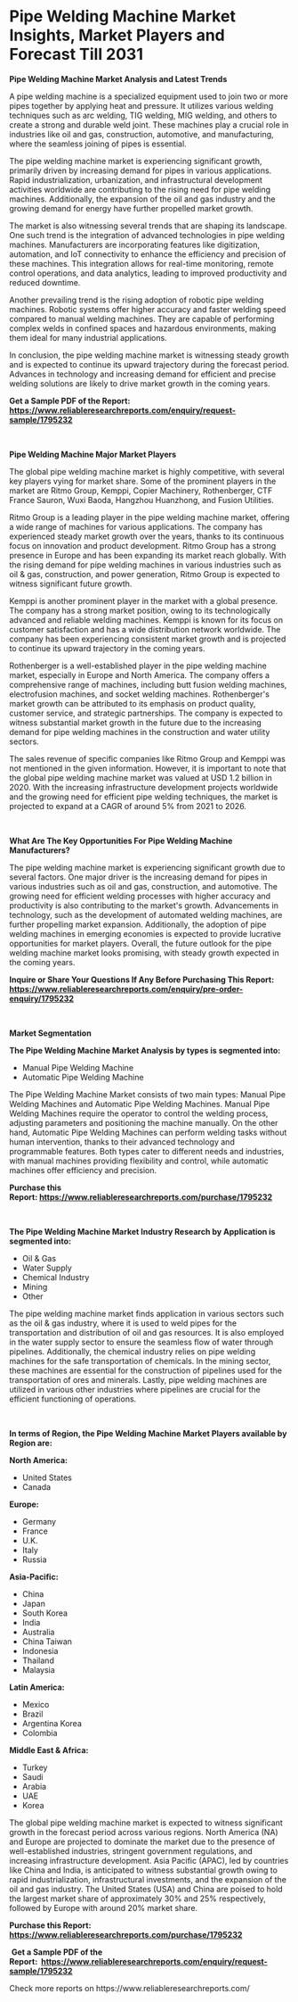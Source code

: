 <p><h1>Pipe Welding Machine Market Insights, Market Players and Forecast Till 2031</h1></p><p><strong>Pipe Welding Machine Market Analysis and Latest Trends</strong></p>
<p><p>A pipe welding machine is a specialized equipment used to join two or more pipes together by applying heat and pressure. It utilizes various welding techniques such as arc welding, TIG welding, MIG welding, and others to create a strong and durable weld joint. These machines play a crucial role in industries like oil and gas, construction, automotive, and manufacturing, where the seamless joining of pipes is essential.</p><p>The pipe welding machine market is experiencing significant growth, primarily driven by increasing demand for pipes in various applications. Rapid industrialization, urbanization, and infrastructural development activities worldwide are contributing to the rising need for pipe welding machines. Additionally, the expansion of the oil and gas industry and the growing demand for energy have further propelled market growth.</p><p>The market is also witnessing several trends that are shaping its landscape. One such trend is the integration of advanced technologies in pipe welding machines. Manufacturers are incorporating features like digitization, automation, and IoT connectivity to enhance the efficiency and precision of these machines. This integration allows for real-time monitoring, remote control operations, and data analytics, leading to improved productivity and reduced downtime.</p><p>Another prevailing trend is the rising adoption of robotic pipe welding machines. Robotic systems offer higher accuracy and faster welding speed compared to manual welding machines. They are capable of performing complex welds in confined spaces and hazardous environments, making them ideal for many industrial applications.</p><p>In conclusion, the pipe welding machine market is witnessing steady growth and is expected to continue its upward trajectory during the forecast period. Advances in technology and increasing demand for efficient and precise welding solutions are likely to drive market growth in the coming years.</p></p>
<p><strong>Get a Sample PDF of the Report:&nbsp; <a href="https://www.reliableresearchreports.com/enquiry/request-sample/1795232">https://www.reliableresearchreports.com/enquiry/request-sample/1795232</a></strong></p>
<p>&nbsp;</p>
<p><strong>Pipe Welding Machine Major Market Players</strong></p>
<p><p>The global pipe welding machine market is highly competitive, with several key players vying for market share. Some of the prominent players in the market are Ritmo Group, Kemppi, Copier Machinery, Rothenberger, CTF France Sauron, Wuxi Baoda, Hangzhou Huanzhong, and Fusion Utilities.</p><p>Ritmo Group is a leading player in the pipe welding machine market, offering a wide range of machines for various applications. The company has experienced steady market growth over the years, thanks to its continuous focus on innovation and product development. Ritmo Group has a strong presence in Europe and has been expanding its market reach globally. With the rising demand for pipe welding machines in various industries such as oil & gas, construction, and power generation, Ritmo Group is expected to witness significant future growth.</p><p>Kemppi is another prominent player in the market with a global presence. The company has a strong market position, owing to its technologically advanced and reliable welding machines. Kemppi is known for its focus on customer satisfaction and has a wide distribution network worldwide. The company has been experiencing consistent market growth and is projected to continue its upward trajectory in the coming years.</p><p>Rothenberger is a well-established player in the pipe welding machine market, especially in Europe and North America. The company offers a comprehensive range of machines, including butt fusion welding machines, electrofusion machines, and socket welding machines. Rothenberger's market growth can be attributed to its emphasis on product quality, customer service, and strategic partnerships. The company is expected to witness substantial market growth in the future due to the increasing demand for pipe welding machines in the construction and water utility sectors.</p><p>The sales revenue of specific companies like Ritmo Group and Kemppi was not mentioned in the given information. However, it is important to note that the global pipe welding machine market was valued at USD 1.2 billion in 2020. With the increasing infrastructure development projects worldwide and the growing need for efficient pipe welding techniques, the market is projected to expand at a CAGR of around 5% from 2021 to 2026.</p></p>
<p>&nbsp;</p>
<p><strong>What Are The Key Opportunities For Pipe Welding Machine Manufacturers?</strong></p>
<p><p>The pipe welding machine market is experiencing significant growth due to several factors. One major driver is the increasing demand for pipes in various industries such as oil and gas, construction, and automotive. The growing need for efficient welding processes with higher accuracy and productivity is also contributing to the market's growth. Advancements in technology, such as the development of automated welding machines, are further propelling market expansion. Additionally, the adoption of pipe welding machines in emerging economies is expected to provide lucrative opportunities for market players. Overall, the future outlook for the pipe welding machine market looks promising, with steady growth expected in the coming years.</p></p>
<p><strong>Inquire or Share Your Questions If Any Before Purchasing This Report: <a href="https://www.reliableresearchreports.com/enquiry/pre-order-enquiry/1795232">https://www.reliableresearchreports.com/enquiry/pre-order-enquiry/1795232</a></strong></p>
<p>&nbsp;</p>
<p><strong>Market Segmentation</strong></p>
<p><strong>The Pipe Welding Machine Market Analysis by types is segmented into:</strong></p>
<p><ul><li>Manual Pipe Welding Machine</li><li>Automatic Pipe Welding Machine</li></ul></p>
<p><p>The Pipe Welding Machine Market consists of two main types: Manual Pipe Welding Machines and Automatic Pipe Welding Machines. Manual Pipe Welding Machines require the operator to control the welding process, adjusting parameters and positioning the machine manually. On the other hand, Automatic Pipe Welding Machines can perform welding tasks without human intervention, thanks to their advanced technology and programmable features. Both types cater to different needs and industries, with manual machines providing flexibility and control, while automatic machines offer efficiency and precision.</p></p>
<p><strong>Purchase this Report:&nbsp;<a href="https://www.reliableresearchreports.com/purchase/1795232">https://www.reliableresearchreports.com/purchase/1795232</a></strong></p>
<p>&nbsp;</p>
<p><strong>The Pipe Welding Machine Market Industry Research by Application is segmented into:</strong></p>
<p><ul><li>Oil & Gas</li><li>Water Supply</li><li>Chemical Industry</li><li>Mining</li><li>Other</li></ul></p>
<p><p>The pipe welding machine market finds application in various sectors such as the oil & gas industry, where it is used to weld pipes for the transportation and distribution of oil and gas resources. It is also employed in the water supply sector to ensure the seamless flow of water through pipelines. Additionally, the chemical industry relies on pipe welding machines for the safe transportation of chemicals. In the mining sector, these machines are essential for the construction of pipelines used for the transportation of ores and minerals. Lastly, pipe welding machines are utilized in various other industries where pipelines are crucial for the efficient functioning of operations.</p></p>
<p>&nbsp;</p>
<p><strong>In terms of Region, the Pipe Welding Machine Market Players available by Region are:</strong></p>
<p>
    <p> <strong> North America: </strong>
        <ul>
            <li>United States</li>
            <li>Canada</li>
        </ul>
        </p> 
    <p> <strong> Europe: </strong>
        <ul>
            <li>Germany</li>
            <li>France</li>
            <li>U.K.</li>
            <li>Italy</li>
            <li>Russia</li>
        </ul>
        </p> 
    <p> <strong> Asia-Pacific: </strong>
        <ul>
            <li>China</li>
            <li>Japan</li>
            <li>South Korea</li>
            <li>India</li>
            <li>Australia</li>
            <li>China Taiwan</li>
            <li>Indonesia</li>
            <li>Thailand</li>
            <li>Malaysia</li>
        </ul>
        </p> 
    <p> <strong> Latin America: </strong>
        <ul>
            <li>Mexico</li>
            <li>Brazil</li>
            <li>Argentina Korea</li>
            <li>Colombia</li>
        </ul>
        </p> 
    <p> <strong> Middle East & Africa: </strong>
        <ul>
            <li>Turkey</li>
            <li>Saudi</li>
            <li>Arabia</li>
            <li>UAE</li>
            <li>Korea</li>
        </ul>
    </p>
    </p>
<p><p>The global pipe welding machine market is expected to witness significant growth in the forecast period across various regions. North America (NA) and Europe are projected to dominate the market due to the presence of well-established industries, stringent government regulations, and increasing infrastructure development. Asia Pacific (APAC), led by countries like China and India, is anticipated to witness substantial growth owing to rapid industrialization, infrastructural investments, and the expansion of the oil and gas industry. The United States (USA) and China are poised to hold the largest market share of approximately 30% and 25% respectively, followed by Europe with around 20% market share.</p></p>
<p><strong>Purchase this Report: <a href="https://www.reliableresearchreports.com/purchase/1795232">https://www.reliableresearchreports.com/purchase/1795232</a></strong></p>
<p>&nbsp;<strong>Get a Sample PDF of the Report:&nbsp;&nbsp;<a href="https://www.reliableresearchreports.com/enquiry/request-sample/1795232">https://www.reliableresearchreports.com/enquiry/request-sample/1795232</a></strong></p>
<p><strong></strong></p>
<p>Check more reports on https://www.reliableresearchreports.com/</p>